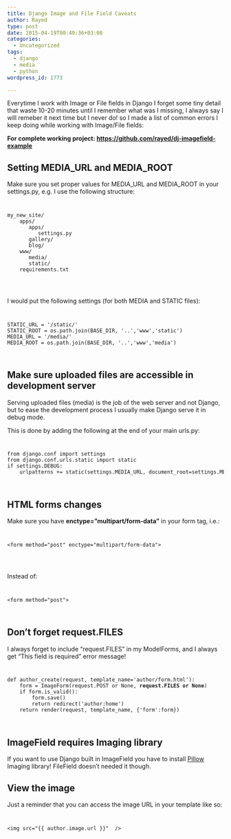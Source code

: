 ```yaml
---
title: Django Image and File Field Caveats
author: Rayed
type: post
date: 2015-04-19T00:49:36+03:00
categories:
  - Uncategorized
tags:
  - django
  - media
  - python
wordpress_id: 1773

---
```

<p>Everytime I work with Image or File fields in Django I forget some tiny detail that waste 10-20 minutes until I remember what was I missing, I always say I will remeber it next time but I never do! so I made a list of common errors I keep doing while working with Image/File fields:</p>
<p><strong>For complete working project: <a href="https://github.com/rayed/dj-imagefield-example">https://github.com/rayed/dj-imagefield-example</a></strong></p>
<h2>Setting MEDIA_URL and MEDIA_ROOT</h2>
<p>Make sure you set proper values for MEDIA_URL and MEDIA_ROOT in your settings.py, e.g. I use the following structure:<br />
<code></p>
<pre>
my_new_site/
    apps/
       apps/
          settings.py
       gallery/
       blog/
    www/
       media/
       static/
    requirements.txt
</pre>
<p></code><br />
I would put the following settings (for both MEDIA and STATIC files):<br />
<code></p>
<pre>
STATIC_URL = '/static/'
STATIC_ROOT = os.path.join(BASE_DIR, '..','www','static')
MEDIA_URL = '/media/'
MEDIA_ROOT = os.path.join(BASE_DIR, '..','www','media')
</pre>
<p></code></p>
<h2>Make sure uploaded files are accessible in development server</h2>
<p>Serving uploaded files (media) is the job of the web server and not Django, but to ease the development process I usually make Django serve it in debug mode.</p>
<p>This is done by adding the following at the end of your main urls.py:<br />
<code></p>
<pre>
from django.conf import settings
from django.conf.urls.static import static
if settings.DEBUG:
    urlpatterns += static(settings.MEDIA_URL, document_root=settings.MEDIA_ROOT)
</pre>
<p></code></p>
<h2>HTML forms changes</h2>
<p>Make sure you have <strong>enctype=&#8221;multipart/form-data&#8221;</strong> in your form tag, i.e.:<br />
<code></p>
<pre>
&lt;form method="post" enctype="multipart/form-data"></pre>
<p></code><br />
Instead of:<br />
<code></p>
<pre>
&lt;form method="post">
</pre>
<p></code></p>
<h2>Don&#8217;t forget request.FILES</h2>
<p>I always forget to include &#8220;request.FILES&#8221; in my ModelForms, and I always get &#8220;This field is required&#8221; error message!<br />
<code></p>
<pre>
def author_create(request, template_name='author/form.html'):
    form = ImageForm(request.POST or None, <strong>request.FILES or None</strong>)
    if form.is_valid():
        form.save()
        return redirect('author:home')
    return render(request, template_name, {'form':form})    
</pre>
<p></code></p>
<h2>ImageField requires Imaging library</h2>
<p>If you want to use Django built in ImageField you have to install <a href="https://pillow.readthedocs.org/">Pillow</a> Imaging library! FileField doesn&#8217;t needed it though.</p>
<h2>View the image</h2>
<p>Just a reminder that you can access the image URL in your template like so:<br />
<code></p>
<pre>
&lt;img src="{{ author.image.url }}"  />
</pre>
<p></code></p>
